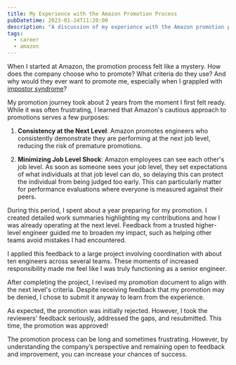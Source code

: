 ```yaml
---
title: My Experience with the Amazon Promotion Process
pubDatetime: 2023-01-24T11:20:00
description: "A discussion of my experience with the Amazon promotion process"
tags:
  - career
  - amazon
---
```


When I started at Amazon, the promotion process felt like a mystery. How
does the company choose who to promote? What criteria do they use? And why
would they ever want to promote me, especially when I grappled with [impostor
syndrome](https://www.kevinlondon.com/2015/05/27/impostor-syndrome-and-me)?

My promotion journey took about 2 years from the moment I first felt ready.
While it was often frustrating, I learned that Amazon's cautious approach to
promotions serves a few purposes:

1. **Consistency at the Next Level**: Amazon promotes engineers who consistently demonstrate
   they are performing at the next job level, reducing the risk of premature promotions.

2. **Minimizing Job Level Shock**: Amazon employees can see each other's job level. As soon as
   someone sees your job level, they set expectations of what individuals at that job level can do,
   so delaying this can protect the individual from being judged too early. This can particularly
   matter for performance evaluations where everyone is measured against their peers.

During this period, I spent about a year preparing for my promotion. I created
detailed work summaries highlighting my contributions and how I was already operating at the
next level. Feedback from a trusted higher-level engineer guided me to broaden my
impact, such as helping other teams avoid mistakes I had encountered.

I applied this feedback to a large project involving coordination with about ten engineers
across several teams. These moments of increased responsibility made me feel like I was
truly functioning as a senior engineer.

After completing the project, I revised my promotion document to align with the next level's criteria.
Despite receiving feedback that my promotion may be denied,
I chose to submit it anyway to learn from the experience.

As expected, the promotion was initially rejected. However, I took the reviewers' feedback
seriously, addressed the gaps, and resubmitted. This time, the promotion was approved!

The promotion process can be long and sometimes frustrating. However, by
understanding the company’s perspective and remaining open to feedback and
improvement, you can increase your chances of success.
